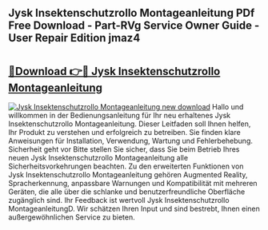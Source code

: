 ## Jysk Insektenschutzrollo Montageanleitung PDf Free Download - Part-RVg Service Owner Guide - User Repair Edition jmaz4

# <h2><a href="http://df6n64.blite.top/?on=Jysk+Insektenschutzrollo+Montageanleitung">🔗Download 👉🔴 Jysk Insektenschutzrollo Montageanleitung</a></h2>

[![Jysk Insektenschutzrollo Montageanleitung new download](https://i.imgur.com/lujVjoI.png)](http://df6n64.blite.top/?on=Jysk+Insektenschutzrollo+Montageanleitung)
Hallo und willkommen in der Bedienungsanleitung für Ihr neu erhaltenes Jysk Insektenschutzrollo Montageanleitung. Dieser Leitfaden soll Ihnen helfen, Ihr Produkt zu verstehen und erfolgreich zu betreiben. Sie finden klare Anweisungen für Installation, Verwendung, Wartung und Fehlerbehebung. Sicherheit geht vor Bitte stellen Sie sicher, dass Sie beim Betrieb Ihres neuen Jysk Insektenschutzrollo Montageanleitung alle Sicherheitsvorkehrungen beachten. Zu den erweiterten Funktionen von Jysk Insektenschutzrollo Montageanleitung gehören Augmented Reality, Spracherkennung, anpassbare Warnungen und Kompatibilität mit mehreren Geräten, die alle über die schlanke und benutzerfreundliche Oberfläche zugänglich sind. Ihr Feedback ist wertvoll Jysk Insektenschutzrollo MontageanleitungD. Wir schätzen Ihren Input und sind bestrebt, Ihnen einen außergewöhnlichen Service zu bieten.

